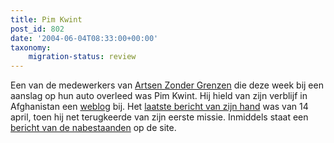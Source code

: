 ```yaml
---
title: Pim Kwint
post_id: 802
date: '2004-06-04T08:33:00+00:00'
taxonomy:
    migration-status: review
---
```

Een van de medewerkers van [Artsen Zonder Grenzen](https://web.archive.org/web/20050207103332/http://www.artsenzondergrenzen.nl/) die deze week bij een aanslag op hun auto overleed was Pim Kwint. Hij hield van zijn verblijf in Afghanistan een [weblog](https://web.archive.org/web/20050207103332/http://www.kwint-ia.nl/weblog/) bij. Het [laatste bericht van zijn hand](https://web.archive.org/web/20050207103332/http://www.kwint-ia.nl/weblog/archief/00000050.html) was van 14 april, toen hij net terugkeerde van zijn eerste missie. Inmiddels staat een [bericht van de nabestaanden](https://web.archive.org/web/20050207103332/http://www.kwint-ia.nl/weblog/archief/00000051.html) op de site.
